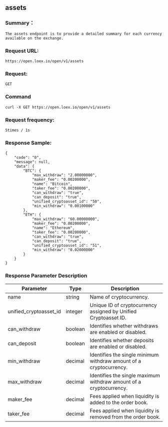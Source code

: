 ## assets

### Summary：

```The assets endpoint is to provide a detailed summary for each currency available on the exchange.```

### Request URL:

```https://open.loex.io/open/v1/assets```

### Request:

```GET```

### Command
```curl -X GET https://open.loex.io/open/v1/assets```

### Request frequency:

```5times / 1s```

### Response Sample:

```
{
	"code": "0",
	"message": null,
	"data": {
		"BTC": {
			"max_withdraw": "2.00000000",
			"maker_fee": "0.00200000",
			"name": "Bitcoin",
			"taker_fee": "0.00200000",
			"can_withdraw": "true",
			"can_deposit": "true",
			"unified_cryptoasset_id": "50",
			"min_withdraw": "0.00100000"
		},
		"ETH": {
			"max_withdraw": "60.00000000",
			"maker_fee": "0.00200000",
			"name": "Ethereum",
			"taker_fee": "0.00200000",
			"can_withdraw": "true",
			"can_deposit": "true",
			"unified_cryptoasset_id": "51",
			"min_withdraw": "0.02000000"
		}
	}
}
```
### Response Parameter Description

| Parameter | Type | Description |
| --- | --- | --- |
| name | string | Name of cryptocurrency. |
| unified_cryptoasset_id | integer | Unique ID of cryptocurrency assigned by Unified Cryptoasset ID. |
| can_withdraw | boolean | Identifies whether withdraws are enabled or disabled. |
| can_deposit | boolean | Identifies whether deposits are enabled or disabled. |
| min_withdraw | decimal | Identifies the single minimum withdraw amount of a cryptocurrency. |
| max_withdraw | decimal | Identifies the single maximum withdraw amount of a cryptocurrency. |
| maker_fee | decimal | Fees applied when liquidity is added to the order book. |
| taker_fee | decimal | Fees applied when liquidity is removed from the order book. |
